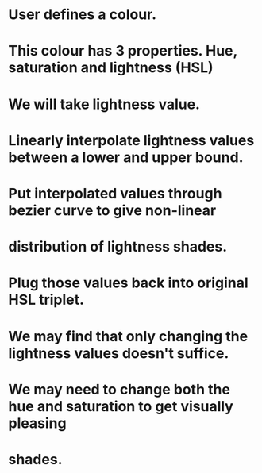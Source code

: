 # User defines a colour.
# This colour has 3 properties. Hue, saturation and lightness (HSL)

# We will take lightness value.
# Linearly interpolate lightness values between a lower and upper bound.
# Put interpolated values through bezier curve to give non-linear 
# distribution of lightness shades.

# Plug those values back into original HSL triplet.

# We may find that only changing the lightness values doesn't suffice. 
# We may need to change both the hue and saturation to get visually pleasing 
# shades.